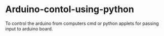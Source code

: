 # Arduino-contol-using-python
To control the arduino from computers cmd or python applets for passing input to arduino board.
